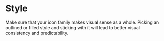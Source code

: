 # Style

Make sure that your icon family makes visual sense as a whole. Picking an outlined or filled style and sticking with it will lead to better visual consistency and predictability.
